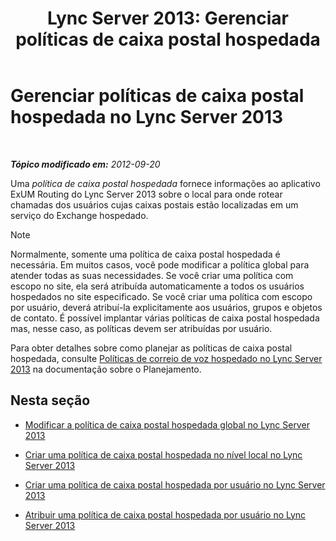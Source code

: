 ﻿---
title: 'Lync Server 2013: Gerenciar políticas de caixa postal hospedada'
TOCTitle: Gerenciar políticas de caixa postal hospedada
ms:assetid: 50ff22e3-9c8b-4a33-a72f-d149892acf53
ms:mtpsurl: https://technet.microsoft.com/pt-br/library/Gg398332(v=OCS.15)
ms:contentKeyID: 49306694
ms.date: 05/19/2016
mtps_version: v=OCS.15
ms.translationtype: HT
---

# Gerenciar políticas de caixa postal hospedada no Lync Server 2013

 

_**Tópico modificado em:** 2012-09-20_

Uma *política de caixa postal hospedada* fornece informações ao aplicativo ExUM Routing do Lync Server 2013 sobre o local para onde rotear chamadas dos usuários cujas caixas postais estão localizadas em um serviço do Exchange hospedado.

> [!note]  
> Normalmente, somente uma política de caixa postal hospedada é necessária. Em muitos casos, você pode modificar a política global para atender todas as suas necessidades. Se você criar uma política com escopo no site, ela será atribuída automaticamente a todos os usuários hospedados no site especificado. Se você criar uma política com escopo por usuário, deverá atribuí-la explicitamente aos usuários, grupos e objetos de contato. É possível implantar várias políticas de caixa postal hospedada mas, nesse caso, as políticas devem ser atribuídas por usuário.

Para obter detalhes sobre como planejar as políticas de caixa postal hospedada, consulte [Políticas de correio de voz hospedado no Lync Server 2013](lync-server-2013-hosted-voice-mail-policies.md) na documentação sobre o Planejamento.

## Nesta seção

  - [Modificar a política de caixa postal hospedada global no Lync Server 2013](lync-server-2013-modify-the-global-hosted-voice-mail-policy.md)

  - [Criar uma política de caixa postal hospedada no nível local no Lync Server 2013](lync-server-2013-create-a-site-level-hosted-voice-mail-policy.md)

  - [Criar uma política de caixa postal hospedada por usuário no Lync Server 2013](lync-server-2013-create-a-per-user-hosted-voice-mail-policy.md)

  - [Atribuir uma política de caixa postal hospedada por usuário no Lync Server 2013](lync-server-2013-assign-a-per-user-hosted-voice-mail-policy.md)

